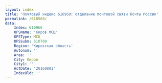 ```yaml
---
layout: index
title: 'Почтовый индекс 610960: отделение почтовой связи Почты России'
permalink: /610960/
data:
    Index: 610960
    OPSName: 'Киров МСЦ'
    OPSType: МСЦ
    OPSSubm: 610700
    Region: 'Кировская область'
    Autonom: ''
    Area: ''
    City: Киров
    City1: ''
    ActDate: '20160801'
    IndexOld: ''
---
```

